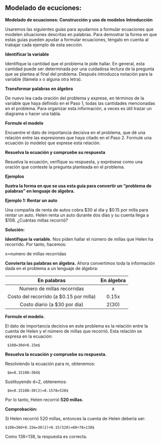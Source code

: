 ## Modelado de ecuciones:
**Modelado de ecuaciones: Construcción y uso de modelos**
**Introducción**

 Usaremos las siguientes guías para ayudarnos a formular ecuaciones que modelen situaciones descritas en palabras. Para demostrar la forma en que estas guías pueden ayudar a formular ecuaciones, téngalo en cuenta al trabajar cada ejemplo de esta sección.

 **Identificar la variable**

 Identifique la cantidad que el problema le pide hallar. En general, esta cantidad puede ser determinada por una cuidadosa lectura de la pregunta que se plantea al final del problema. Después introduzca notación para la variable (llámela x o alguna otra letra).

 **Transformar palabras en álgebra**

 De nuevo lea cada oración del problema y exprese, en términos de la variable que haya definido en el Paso 1, todas las cantidades mencionadas en el problema. Para organizar esta información, a veces es útil trazar un diagrama o hacer una tabla.

 **Formule el modelo**

 Encuentre el dato de importancia decisiva en el problema, que dé una relación entre las expresiones que haya citado en el Paso 2. Formule una ecuación (o modelo) que exprese esta relación.

 **Resuelva la ecuación y compruebe su respuesta**

 Resuelva la ecuación, verifique su respuesta, y exprésese como una oración que conteste la pregunta planteada en el problema.

 **Ejemplos**

 **Ilustra la forma en que se usa esta guía para convertir un “problema de palabras” en lenguaje de álgebra.**

 **Ejemplo 1: Rentar un auto**

 Una compañía de renta de autos cobra $30 al día y $0.15 por milla para rentar un auto. Helen renta un auto durante dos días y su cuenta llega a $108. ¿Cuántas millas recorrió?

 **Solución:**

**Identifique la variable.**
 Nos piden hallar el número de millas que Helen ha recorrido. Por tanto, hacemos:

 x=numero de millas recorridas

**Convierta las palabras en álgebra.**
	Ahora convertimos toda la información dada en el problema a un lenguaje de álgebra:
	
|               En palabras               | En álgebra |
|:---------------------------------------:|:----------:|
|       Numero de millas recorridas       |     x      |
| Costo del recorrido (a $0.15 por milla) |   0.15x    |
|      Costo diario (a $30 por dia)       |   2(30)    |

 **Formule el modelo.**

 El dato de importancia decisiva en este problema es la relación entre la cuenta de Helen y el número de millas que recorrió. Esta relación se expresa en la ecuación:

	 $108=30d+0.15m$

 **Resuelva la ecuación y compruebe su respuesta.**

 Resolviendo la ecuación para m, obtenemos:

	 $m=0.15108−30d​$

 Sustituyendo d=2, obtenemos:

	 $m=0.15108−30(2)​=0.1578​=520$

 Por lo tanto, Helen recorrió **520 millas**.

 **Comprobación:**

 Si Helen recorrió 520 millas, entonces la cuenta de Helen debería ser:

	$108=30d+0.15m=30(2)+0.15(520)=60+78=138$

 Como 138=138, la respuesta es correcta.